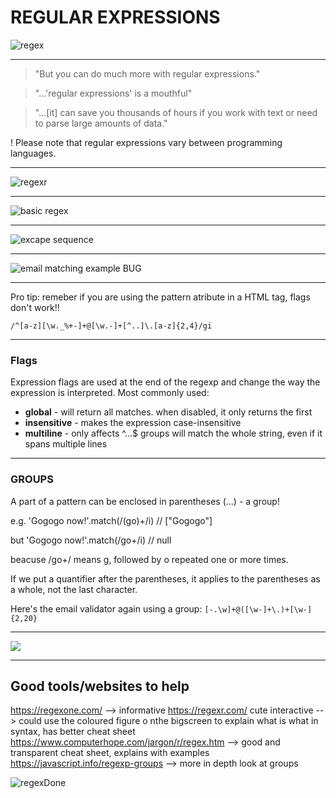# REGULAR EXPRESSIONS


![regex](http://i.imgur.com/8b5kNhQ.gif)

---

>"But you can do much more with regular expressions."

>"...'regular expressions' is a mouthful"

>"...[it] can save you thousands of hours if you work with text or need to parse large amounts of data."

! Please note that regular expressions vary between programming languages.

---

![regexr](https://i.imgur.com/WRmIjLZ.png)

---

![basic regex](https://i.imgur.com/WtvI6Ye.png)

---

![excape sequence](https://i.imgur.com/qbk8UOk.png)

---

![email matching example BUG](https://i.imgur.com/hYZcwwQ.png)

---

Pro tip: remeber if you are using the pattern atribute in a HTML tag, flags don't work!!

 ```/^[a-z][\w._%+-]+@[\w.-]+[^..]\.[a-z]{2,4}/gi```

---

### Flags

Expression flags are used at the end of the regexp and change the way the expression is interpreted. 
Most commonly used:
* **global** - will return all matches. when disabled, it only returns the first
* **insensitive** - makes the expression case-insensitive
* **multiline** - only affects ^...$ groups will match the whole string, even if it spans multiple lines 

---

### GROUPS

A part of a pattern can be enclosed in parentheses (...) - a group!

e.g. 'Gogogo now!'.match(/(go)+/i) // ["Gogogo"]

but 'Gogogo now!'.match(/go+/i) // null

beacuse /go+/ means g, followed by o repeated one or more times.

If we put a quantifier after the parentheses, it applies to the parentheses as a whole, not the last character.

Here's the email validator again using a group: 
 ```[-.\w]+@([\w-]+\.)+[\w-]{2,20} ```



---

![](https://i.imgur.com/cayMNcP.png)


---

## Good tools/websites to help
https://regexone.com/ --> informative
https://regexr.com/ cute interactive --> could use the coloured figure o nthe bigscreen to explain what is what in syntax, has better cheat sheet
https://www.computerhope.com/jargon/r/regex.htm --> good and transparent cheat sheet, explains with examples
https://javascript.info/regexp-groups --> more in depth look at groups

![regexDone](http://i.imgur.com/UDpJ8pI.gif)
